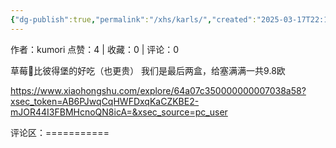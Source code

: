 ```yaml
---
{"dg-publish":true,"permalink":"/xhs/karls/","created":"2025-03-17T22:10:10.488+08:00","updated":"2025-03-17T22:10:10.488+08:00"}
---
```


作者：kumori
点赞：4   |   收藏：0   |   评论：0

草莓🍓比彼得堡的好吃（也更贵）
我们是最后两盒，给塞满满一共9.8欧

https://www.xiaohongshu.com/explore/64a07c350000000007038a58?xsec_token=AB6PJwqCqHWFDxqKaCZKBE2-mJOR44I3FBMHcnoQN8icA=&xsec_source=pc_user

评论区：===========

